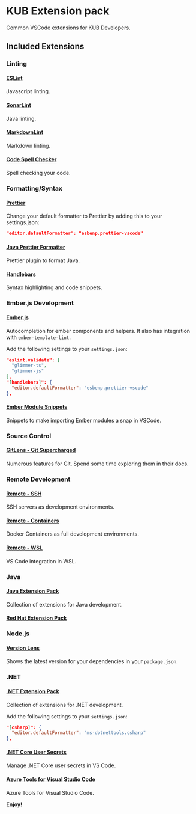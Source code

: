# KUB Extension pack

Common VSCode extensions for KUB Developers.

## Included Extensions

### Linting

#### [ESLint](https://marketplace.visualstudio.com/items?itemName=dbaeumer.vscode-eslint)

Javascript linting.

#### [SonarLint](https://marketplace.visualstudio.com/items?itemName=SonarSource.sonarlint-vscode)

Java linting.

#### [MarkdownLint](https://marketplace.visualstudio.com/items?itemName=DavidAnson.vscode-markdownlint)

Markdown linting.

#### [Code Spell Checker](https://marketplace.visualstudio.com/items?itemName=streetsidesoftware.code-spell-checker)

Spell checking your code.

### Formatting/Syntax

#### [Prettier](https://marketplace.visualstudio.com/items?itemName=esbenp.prettier-vscode)

Change your default formatter to Prettier by adding this to your settings.json:

```json
"editor.defaultFormatter": "esbenp.prettier-vscode"
```

#### [Java Prettier Formatter](https://marketplace.visualstudio.com/items?itemName=mwpb.java-prettier-formatter)

Prettier plugin to format Java.

#### [Handlebars](https://marketplace.visualstudio.com/items?itemName=DavidAnson.vscode-markdownlint)

Syntax highlighting and code snippets.

### Ember.js Development

#### [Ember.js](https://marketplace.visualstudio.com/items?itemName=EmberTooling.emberjs)

Autocompletion for ember components and helpers. It also has integration with `ember-template-lint`.

Add the following settings to your `settings.json`:

```json
"eslint.validate": [
  "glimmer-ts",
  "glimmer-js"
],
"[handlebars]": {
  "editor.defaultFormatter": "esbenp.prettier-vscode"
},
```

#### [Ember Module Snippets](https://marketplace.visualstudio.com/items?itemName=candidmetrics.ember-module-snippets)

Snippets to make importing Ember modules a snap in VSCode.

### Source Control

#### [GitLens - Git Supercharged](https://marketplace.visualstudio.com/items?itemName=eamodio.gitlens)

Numerous features for Git. Spend some time exploring them in their docs.

### Remote Development

#### [Remote - SSH](https://marketplace.visualstudio.com/items?itemName=ms-vscode-remote.remote-ssh)

SSH servers as development environments.

#### [Remote - Containers](https://marketplace.visualstudio.com/items?itemName=ms-vscode-remote.remote-containers)

Docker Containers as full development environments.

#### [Remote - WSL](https://marketplace.visualstudio.com/items?itemName=ms-vscode-remote.remote-wsl)

VS Code integration in WSL.

### Java

#### [Java Extension Pack](https://marketplace.visualstudio.com/items?itemName=vscjava.vscode-java-pack)

Collection of extensions for Java development.

#### [Red Hat Extension Pack](https://marketplace.visualstudio.com/items?itemName=redhat.java)

### Node.js

#### [Version Lens](https://marketplace.visualstudio.com/items?itemName=pflannery.vscode-versionlens)

Shows the latest version for your dependencies in your `package.json`.

### .NET

#### [.NET Extension Pack](https://marketplace.visualstudio.com/items?itemName=ms-dotnettools.vscode-dotnet-pack)

Collection of extensions for .NET development.

Add the following settings to your `settings.json`:

```json
"[csharp]": {
  "editor.defaultFormatter": "ms-dotnettools.csharp"
},
```

#### [.NET Core User Secrets](https://marketplace.visualstudio.com/items?itemName=adrianwilczynski.user-secrets)

Manage .NET Core user secrets in VS Code.

#### [Azure Tools for Visual Studio Code](https://marketplace.visualstudio.com/items?itemName=ms-vscode.vscode-node-azure-pack)

Azure Tools for Visual Studio Code.

**Enjoy!**
